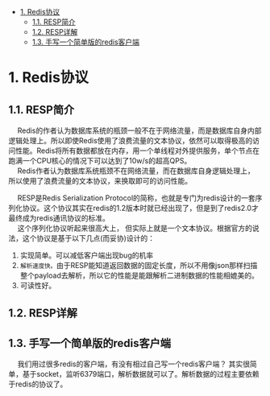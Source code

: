 
<!-- TOC -->

- [1. Redis协议](#1-redis协议)
    - [1.1. RESP简介](#11-resp简介)
    - [1.2. RESP详解](#12-resp详解)
    - [1.3. 手写一个简单版的redis客户端](#13-手写一个简单版的redis客户端)

<!-- /TOC -->

# 1. Redis协议
## 1.1. RESP简介  
<!-- 
http://www。jwsblog。com/archives/74。html
https://blog。csdn。net/mango_love/article/details/106557576

-->
&emsp; Redis的作者认为数据库系统的瓶颈一般不在于网络流量，而是数据库自身内部逻辑处理上。所以即使Redis使用了浪费流量的文本协议，依然可以取得极高的访问性能。Redis将所有数据都放在内存，用一个单线程对外提供服务，单个节点在跑满一个CPU核心的情况下可以达到了10w/s的超高QPS。  
&emsp; Redis作者认为数据库系统瓶颈不在网络流量，而在数据库自身逻辑处理上， 所以使用了浪费流量的文本协议，来换取即可的访问性能。  

&emsp; RESP是Redis Serialization Protocol的简称，也就是专门为redis设计的一套序列化协议。这个协议其实在redis的1.2版本时就已经出现了，但是到了redis2.0才最终成为redis通讯协议的标准。  
&emsp; 这个序列化协议听起来很高大上， 但实际上就是一个文本协议。根据官方的说法，这个协议是基于以下几点(而妥协)设计的：  
1. 实现简单。可以减低客户端出现bug的机率  
2. `解析速度快。`由于RESP能知道返回数据的固定长度，所以不用像json那样扫描整个payload去解析，所以它的性能是能跟解析二进制数据的性能相媲美的。  
3. 可读性好。  

## 1.2. RESP详解


## 1.3. 手写一个简单版的redis客户端  
<!-- 
redis通讯协议(RESP )是什么
https://juejin。cn/post/6844903955235864589

https://cloud。tencent。com/developer/article/1403344
-->

&emsp; 我们用过很多redis的客户端，有没有相过自己写一个redis客户端？ 其实很简单，基于socket，监听6379端口，解析数据就可以了。解析数据的过程主要依赖于redis的协议了。   

